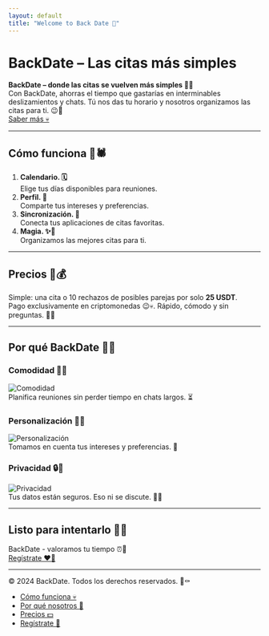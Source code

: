 ```yaml
---
layout: default
title: "Welcome to Back Date 🖤"
---
```


# BackDate – Las citas más simples

**BackDate – donde las citas se vuelven más simples 🖤👅**  
Con BackDate, ahorras el tiempo que gastarías en interminables deslizamientos y chats. Tú nos das tu horario y nosotros organizamos las citas para ti. 😉🖤  
[Saber más 💀](#how-it-works)

---

## Cómo funciona 🖤🕷️

1. **Calendario. 🗓️**  
   Elige tus días disponibles para reuniones.
2. **Perfil. 📝**  
   Comparte tus intereses y preferencias.
3. **Sincronización. 🔄**  
   Conecta tus aplicaciones de citas favoritas.
4. **Magia. ✨🖤**  
   Organizamos las mejores citas para ti.

---

## Precios 🖤💰

Simple: una cita o 10 rechazos de posibles parejas por solo **25 USDT**.  
Pago exclusivamente en criptomonedas 😉💀. Rápido, cómodo y sin preguntas. 👻🖤

---

## Por qué BackDate 🖤👀

### Comodidad 🖤🤝
![Comodidad](assets/icon1.svg)  
Planifica reuniones sin perder tiempo en chats largos. ⏳

### Personalización 🖤🎯
![Personalización](assets/icon2.svg)  
Tomamos en cuenta tus intereses y preferencias. 💌

### Privacidad 🔒🖤
![Privacidad](assets/icon3.svg)  
Tus datos están seguros. Eso ni se discute. 🕵️‍♂️

---

## Listo para intentarlo 🖤👄

BackDate - valoramos tu tiempo ⏰🖤  
[Regístrate ❤️‍🔥](signup.html)

---

© 2024 BackDate. Todos los derechos reservados. 🖤⚰️  

- [Cómo funciona 💀](#how-it-works)  
- [Por qué nosotros 👻](#features)  
- [Precios 💵](#pricing)  
- [Regístrate 🖤](#cta)
